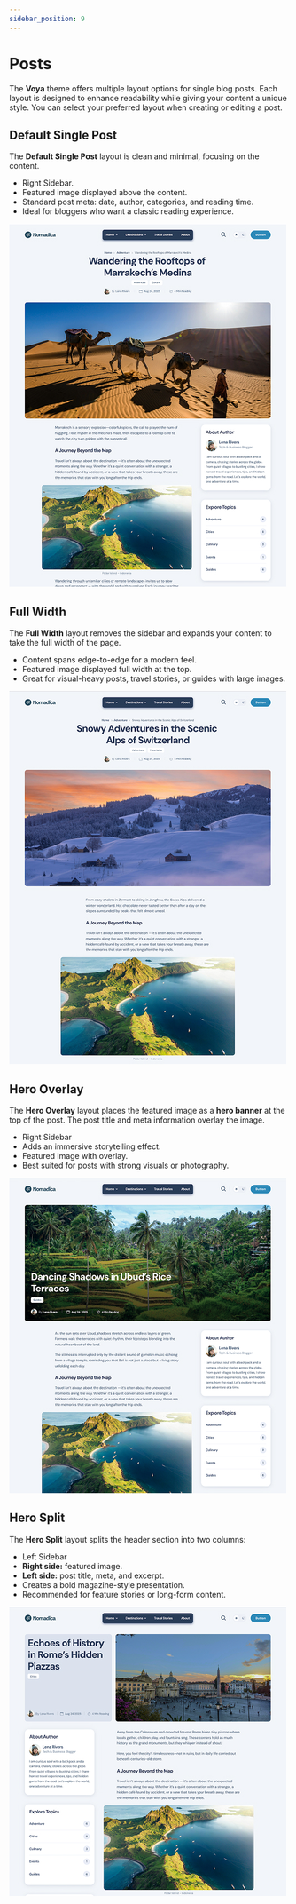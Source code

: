 ```yaml
---
sidebar_position: 9
---
```


# Posts
The **Voya** theme offers multiple layout options for single blog posts. Each layout is designed to enhance readability while giving your content a unique style. You can select your preferred layout when creating or editing a post.

## Default Single Post
The **Default Single Post** layout is clean and minimal, focusing on the content.

- Right Sidebar.  
- Featured image displayed above the content.  
- Standard post meta: date, author, categories, and reading time.  
- Ideal for bloggers who want a classic reading experience.  

![post default template](/img/voya/post-default-template.jpg)

## Full Width
The **Full Width** layout removes the sidebar and expands your content to take the full width of the page.
- Content spans edge-to-edge for a modern feel.  
- Featured image displayed full width at the top.  
- Great for visual-heavy posts, travel stories, or guides with large images.  

![post full width template](/img/voya/post-full-width-template.jpg)

## Hero Overlay
The **Hero Overlay** layout places the featured image as a **hero banner** at the top of the post. The post title and meta information overlay the image.
- Right Sidebar
- Adds an immersive storytelling effect.  
- Featured image with overlay.  
- Best suited for posts with strong visuals or photography.  

![post hero overlay template](/img/voya/post-hero-overlay-template.jpg)

## Hero Split
The **Hero Split** layout splits the header section into two columns:
- Left Sidebar
- **Right side:** featured image.  
- **Left side:** post title, meta, and excerpt.  
- Creates a bold magazine-style presentation.  
- Recommended for feature stories or long-form content.  

![post hero split template](/img/voya/post-hero-split-template.jpg)